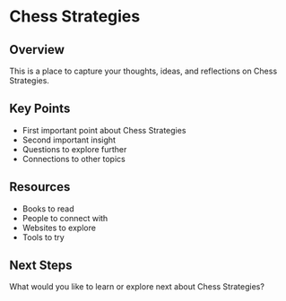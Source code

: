 # Chess Strategies

## Overview

This is a place to capture your thoughts, ideas, and reflections on Chess Strategies.

## Key Points

- First important point about Chess Strategies
- Second important insight
- Questions to explore further
- Connections to other topics

## Resources

- Books to read
- People to connect with
- Websites to explore
- Tools to try

## Next Steps

What would you like to learn or explore next about Chess Strategies?